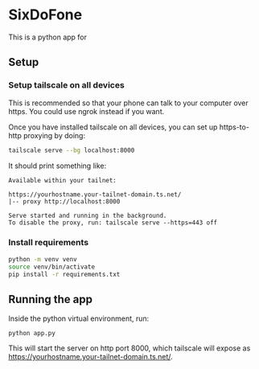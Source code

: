 # SixDoFone

This is a python app for 

## Setup


### Setup tailscale on all devices

This is recommended so that your phone can talk to your computer over https. You could use ngrok instead if you want.

Once you have installed tailscale on all devices, you can set up https-to-http proxying by doing:

```bash
tailscale serve --bg localhost:8000
```

It should print something like:

```
Available within your tailnet:

https://yourhostname.your-tailnet-domain.ts.net/
|-- proxy http://localhost:8000

Serve started and running in the background.
To disable the proxy, run: tailscale serve --https=443 off
```

### Install requirements

```bash
python -m venv venv
source venv/bin/activate
pip install -r requirements.txt
```

## Running the app

Inside the python virtual environment, run:

```
python app.py
```

This will start the server on http port 8000, which tailscale will expose as https://yourhostname.your-tailnet-domain.ts.net/.

<!-- TODO: add a jupyter-style auth token to the url and print it somehow? -->
